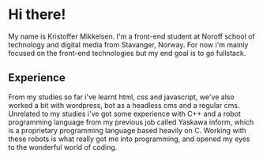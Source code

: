 # Hi there!

My name is Kristoffer Mikkelsen. I'm a front-end student at Noroff school of technology and digital media from Stavanger, Norway. For now i'm mainly focused on the front-end technologies but my end goal is to go fullstack.

## Experience

From my studies so far i've learnt html, css and javascript, we've also worked a bit with wordpress, bot as a headless cms and a regular cms. Unrelated to my studies i've got some experience with C++ and a robot programming language from my previous job called Yaskawa inform, which is a proprietary programming language based heavily on C. Working with these robots is what really got me into programming, and opened my eyes to the wonderful world of coding.


